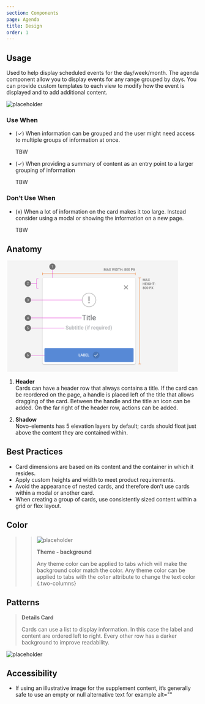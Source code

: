 ```yaml
---
section: Components
page: Agenda
title: Design
order: 1
---
```


## Usage

<novo-grid columns="2" align="start" gap="2rem">

<div>
Used to help display scheduled events for the day/week/month. The agenda component allow you to display events for any range grouped by days.  You can provide custom templates to each view to modify how the event is displayed and to add additional content.
</div>

![placeholder](https://via.placeholder.com/350x250)

<div>

### Use When

- (✓) When information can be grouped and the user might need access to multiple groups of information at once.

  TBW

- (✓) When providing a summary of content as an entry point to a larger grouping of information

  TBW

</div>

<div>

### Don′t Use When

- (x) When a lot of information on the card makes it too large. Instead consider using a modal or showing the information on a new page.

  TBW

</div>
</novo-grid>

## Anatomy

<novo-grid columns="2" align="start" gap="2rem">

<img src="assets/images/ModalAnatomy.png" width="450">

<div>

1. **Header**<br>
   Cards can have a header row that always contains a title. If the card can be reordered on the page, a handle is placed left of the title that allows dragging of the card. Between the handle and the title an icon can be added. On the far right of the header row, actions can be added.

1. **Shadow**<br>
   Novo-elements has 5 elevation layers by default; cards should float just above the content they are contained within.

</div>
</novo-grid>

## Best Practices

- Card dimensions are based on its content and the container in which it resides.
- Apply custom heights and width to meet product requirements.
- Avoid the appearance of nested cards, and therefore don’t use cards within a modal or another card.
- When creating a group of cards, use consistently sized content within a grid or flex layout.

## Color

> > ![placeholder](https://via.placeholder.com/350x250)
> >
> > **Theme - background**
> >
> > Any theme color can be applied to tabs which will make the background color match the color.
> > Any theme color can be applied to tabs with the `color` attribute to change the text color
> > {.two-columns}

## Patterns

<novo-grid columns="2" align="start" gap="2rem">

> **Details Card**
>
> Cards can use a list to display information. In this case the label and content are ordered left to right. Every other row has a darker background to improve readability.

![placeholder](https://via.placeholder.com/350x250)

</novo-grid>

## Accessibility

- If using an illustrative image for the supplement content, it’s generally safe to use an empty or null alternative text for example alt=""
